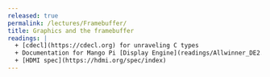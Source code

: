 ```yaml
---
released: true
permalink: /lectures/Framebuffer/
title: Graphics and the framebuffer
readings: |
  + [cdecl](https://cdecl.org) for unraveling C types
  + Documentation for Mango Pi [Display Engine](readings/Allwinner_DE2.0_Spec_V1.0.pdf)
  + [HDMI spec](https://hdmi.org/spec/index)
---
```

